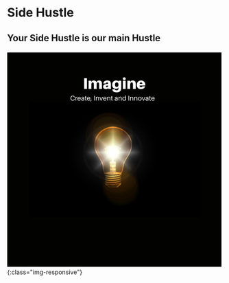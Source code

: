 <!DOCTYPE html>
<html>
  <h1><p><strong>Side Hustle</h1></p></strong>
  <h2><p>Your Side Hustle is our main Hustle</h2></p>
</html>




![imagine](img/SideHustleLogo.png){:class="img-responsive"}
